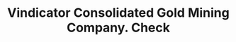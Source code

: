 ---
doi: 10.7916/D8M62XHB
date_other: '1890'
date_other_textual: 1890-1899
form: printed ephemera
genre:
- Checks (bank checks)
name:
- Vindicator Consolidated Gold Mining Company
object_in_context_url: https://biggert.cul.columbia.edu/items/view/ave_biggert_01727
subject_hierarchical_geographic:
- Denver, Colorado, United States
subject_name:
- Vindicator Consolidated Gold Mining Company
title: Vindicator Consolidated Gold Mining Company. Check
sort_title: Vindicator Consolidated Gold Mining Company. Check
call_number: ave_biggert_01727
coordinates:
- 39.761944444444445,-104.88111111111111
pid: ave_biggert_01727
identifiers: ave_biggert_01727
thumbnail: https://derivativo-3.library.columbia.edu/iiif/2/ldpd:490801/full/!256,256/0/native.jpg
permalink: "/biggert/ave_biggert_01727/"
layout: iiif-image-page
---